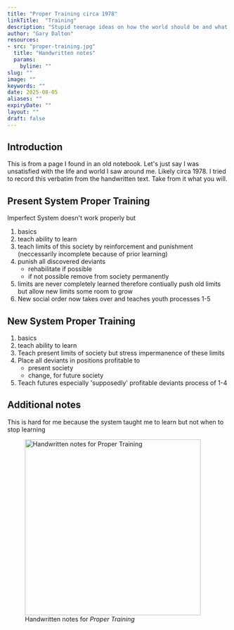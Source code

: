 ```yaml
---
title: "Proper Training circa 1978"
linkTitle:  "Training"
description: "Stupid teenage ideas on how the world should be and what changes to start with"
author: "Gary Dalton"
resources:
- src: "proper-training.jpg"
  title: "Handwritten notes"
  params:
    byline: ""
slug: ""
image: ""
keywords: ""
date: 2025-08-05
aliases: ""
expiryDate: ""
layout: ""
draft: false
---
```


## Introduction

This is from a page I found in an old notebook. Let's just say I was unsatisfied with the life and world I saw around me. Likely circa 1978. I tried to record this verbatim from the handwritten text. Take from it what you will.

## Present System Proper Training

Imperfect System doesn't work properly but
1. basics
2. teach ability to learn
3. teach limits of this society by reinforcement and punishment (neccessarily incomplete because of prior learning)
4. punish all discovered deviants
    - rehabilitate if possible
    - if not possible remove from society permanently
5. limits are never completely learned therefore contiually push old limits but allow new limits some room to grow
6. New social order now takes over and teaches youth processes 1-5

## New System Proper Training

1. basics
2. teach ability to learn
3. Teach present limits of society but stress impermanence of these limits
4. Place all deviants in positions profitable to
    - present society
    - change, for future society
5. Teach futures especially 'supposedly' profitable deviants process of 1-4

## Additional notes

This is hard for me because the system taught me to learn but not when to stop learning


<figure>
  <img src="/images/proper-training.jpg" alt="Handwritten notes for Proper Training" width="400">
  <figcaption>Handwritten notes for <em>Proper Training</em></figcaption>
</figure>